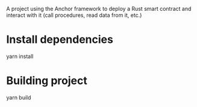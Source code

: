 A project using the Anchor framework to deploy a Rust smart contract and interact with it (call procedures, read data from it, etc.)

# Install dependencies
yarn install

# Building project
yarn build
